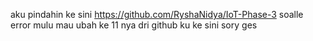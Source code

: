 aku pindahin ke sini https://github.com/RyshaNidya/IoT-Phase-3 
soalle error mulu mau ubah ke 11 nya dri github ku ke sini
sory ges
